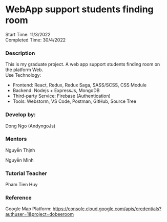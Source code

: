 # WebApp support students finding room

Start Time: 11/3/2022 <br>
Completed Time: 30/4/2022

### Description
This is my graduate project. A web app support students finding room on the platform Web.
<br> Use Technology:
- Frontend: React, Redux, Redux Saga, SASS/SCSS, CSS Module
- Backend: Nodejs + ExpressJs, MongoDB
- Third-party Service: Firebase (Authentication)
- Tools: Webstorm, VS Code, Postman, GitHub, Source Tree

### Develop by:
Dong Ngo (AndyngoJs)

### Mentors
Nguyễn Thịnh 

Nguyễn Minh

### Tutorial Teacher
Pham Tien Huy

### Reference

Google Map Platform: https://console.cloud.google.com/apis/credentials?authuser=1&project=dobeeroom